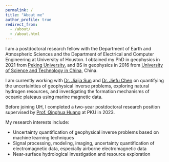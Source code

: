 ```yaml
---
permalink: /
title: "About me"
author_profile: true
redirect_from: 
  - /about/
  - /about.html
---
```


I am a postdoctoral research fellow with the Department of Earth and Atmospheric Sciences and the Department of Electrical and Computer Engineering at University of Houston. I obtained my PhD in geophysics in 2021 from [Peking University](https://english.pku.edu.cn), and BS in geophysics in 2016 from [University of Science and Technology in China](https://en.ustc.edu.cn/), China.

I am currently working with [Dr. Jiajia Sun](https://sites.google.com/view/jiajiasun) and [Dr. Jiefu Chen](http://www2.egr.uh.edu/~jchen82/) on quantifying the uncertainties of geophysical inverse problems, exploring natural hydrogen resources, and investigating the formation mechanisms of oceanic plateaus using marine magnetic data.

Before joining UH, I completed a two-year postdoctoral research position supervised by [Prof. Qinghua Huang](https://scholar.google.com/citations?user=mvImZ_oAAAAJ&hl=en&oi=ao) at PKU in 2023.

My research interests include:

- Uncertainty quantification of geophysical inverse problems based on machine learning techniques
- Signal processing, modeling, imaging, uncertainty quantification of electromagnetic data, especially airborne electromagnetic data
- Near-surface hydrological investigation and resource exploration
